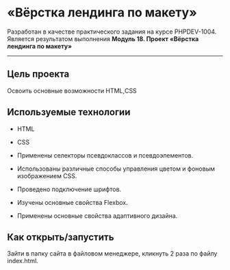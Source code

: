 # «Вёрстка лендинга по макету»

Разработан в качестве практичеcкого задания на курсе PHPDEV-1004. Является результатом выполнения **Модуль 18. Проект «Вёрстка лендинга по макету»**

---

## Цель проекта

Освоить основные возможности HTML,СSS

## Используемые технологии

* HTML

* CSS

* Применены селекторы псевдоклассов и псевдоэлементов.

* Использованы различные способы управления цветом и фоновым изображением СSS.

* Проведено подключение шрифтов.

* Изучены основные свойства Flexbox.

* Применены основные свойства адаптивного дизайна.

## Как открыть/запустить

Зайти в папку сайта в файловом менеджере, кликнуть 2 раза по файлу index.html.
